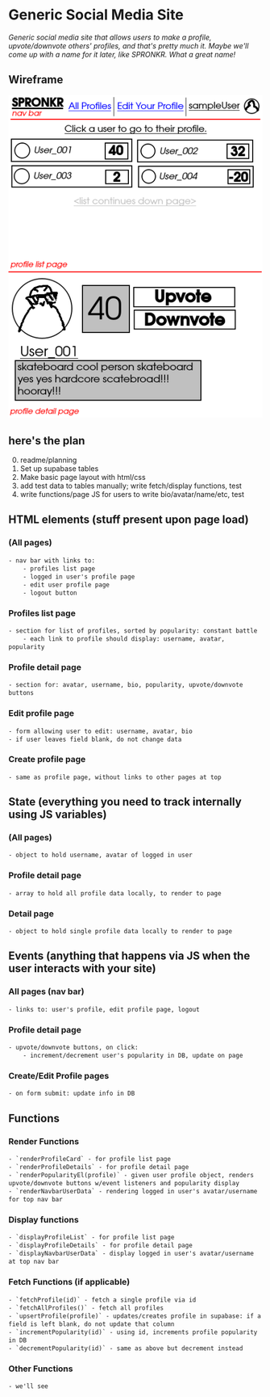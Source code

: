# Generic Social Media Site

_Generic social media site that allows users to make a profile, upvote/downvote others' profiles, and that's pretty much it. Maybe we'll come up with a name for it later, like SPRONKR. What a great name!_

## Wireframe

![wireframe diagram](./assets/wireframe.png)

## here's the plan

0. readme/planning
1. Set up supabase tables
2. Make basic page layout with html/css
3. add test data to tables manually; write fetch/display functions, test
4. write functions/page JS for users to write bio/avatar/name/etc, test

## HTML elements (stuff present upon page load)
### (All pages)
    - nav bar with links to:
        - profiles list page
        - logged in user's profile page
        - edit user profile page
        - logout button

### Profiles list page
    - section for list of profiles, sorted by popularity: constant battle
        - each link to profile should display: username, avatar, popularity

### Profile detail page
    - section for: avatar, username, bio, popularity, upvote/downvote buttons

### Edit profile page
    - form allowing user to edit: username, avatar, bio
    - if user leaves field blank, do not change data

### Create profile page
    - same as profile page, without links to other pages at top

## State (everything you need to track internally using JS variables)

### (All pages)
    - object to hold username, avatar of logged in user

### Profile detail page
    - array to hold all profile data locally, to render to page

### Detail page
    - object to hold single profile data locally to render to page

## Events (anything that happens via JS when the user interacts with your site)

### All pages (nav bar)
    - links to: user's profile, edit profile page, logout

### Profile detail page
    - upvote/downvote buttons, on click:
        - increment/decrement user's popularity in DB, update on page

### Create/Edit Profile pages
    - on form submit: update info in DB


## Functions

### Render Functions
    - `renderProfileCard` - for profile list page
    - `renderProfileDetails` - for profile detail page
    - `renderPopularityEl(profile)` - given user profile object, renders upvote/downvote buttons w/event listeners and popularity display
    - `renderNavbarUserData` - rendering logged in user's avatar/username for top nav bar

### Display functions
    - `displayProfileList` - for profile list page
    - `displayProfileDetails` - for profile detail page
    - `displayNavbarUserData` - display logged in user's avatar/username at top nav bar

### Fetch Functions (if applicable)
    - `fetchProfile(id)` - fetch a single profile via id
    - `fetchAllProfiles()` - fetch all profiles
    - `upsertProfile(profile)` - updates/creates profile in supabase: if a field is left blank, do not update that column
    - `incrementPopularity(id)` - using id, increments profile popularity in DB
    - `decrementPopularity(id)` - same as above but decrement instead

### Other Functions
    - we'll see

